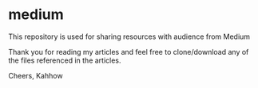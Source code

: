 # medium
This repository is used for sharing resources with audience from Medium

Thank you for reading my articles and feel free to clone/download any of the files referenced in the articles.

Cheers,
Kahhow
